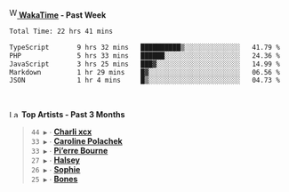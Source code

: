 <img src="https://github.com/dxnter/dxnter/assets/17434202/67b21fa4-d36d-46f9-9dec-f23d976b00ef" alt="WakaTime Logo" width="14" height="18"/><a href="https://wakatime.com/@dxnter" target="_blank"><strong> WakaTime</strong></a><strong> - Past Week</strong>

<!--START_SECTION:waka-->

```txt
Total Time: 22 hrs 41 mins

TypeScript       9 hrs 32 mins   ██████████▒░░░░░░░░░░░░░░   41.79 %
PHP              5 hrs 33 mins   ██████░░░░░░░░░░░░░░░░░░░   24.36 %
JavaScript       3 hrs 25 mins   ███▓░░░░░░░░░░░░░░░░░░░░░   14.99 %
Markdown         1 hr 29 mins    █▓░░░░░░░░░░░░░░░░░░░░░░░   06.56 %
JSON             1 hr 4 mins     █▒░░░░░░░░░░░░░░░░░░░░░░░   04.73 %
```

<!--END_SECTION:waka-->

<br/>

<!--START_LASTFM_ARTISTS:{"period": "3month", "rows": 6}-->
<a href="https://last.fm" target="_blank"><img src="https://user-images.githubusercontent.com/17434202/215290617-e793598d-d7c9-428f-9975-156db1ba89cc.svg" alt="Last.fm Logo" width="18" height="13"/></a> **Top Artists - Past 3 Months**

> `44 ▶️` ∙ **[Charli xcx](https://www.last.fm/music/Charli+xcx)**<br/>
> `33 ▶️` ∙ **[Caroline Polachek](https://www.last.fm/music/Caroline+Polachek)**<br/>
> `33 ▶️` ∙ **[Pi’erre Bourne](https://www.last.fm/music/Pi%E2%80%99erre+Bourne)**<br/>
> `27 ▶️` ∙ **[Halsey](https://www.last.fm/music/Halsey)**<br/>
> `26 ▶️` ∙ **[Sophie](https://www.last.fm/music/Sophie)**<br/>
> `25 ▶️` ∙ **[Bones](https://www.last.fm/music/Bones)**<br/>
<!--END_LASTFM_ARTISTS-->
